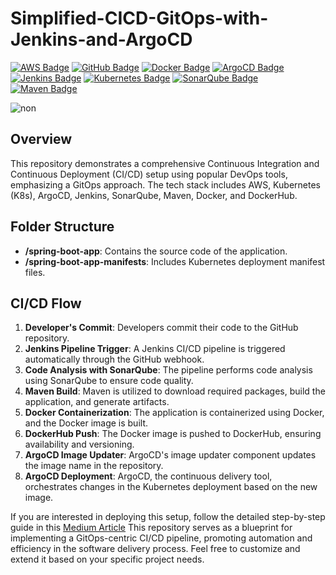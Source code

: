 # Simplified-CICD-GitOps-with-Jenkins-and-ArgoCD
  
[![AWS Badge](https://img.shields.io/badge/Amazon_AWS-FFA500.svg?style=for-the-badge&logo=amazonaws&logoColor=white)](https://aws.amazon.com/)
[![GitHub Badge](https://img.shields.io/badge/GitHub-181717.svg?style=for-the-badge&logo=github&logoColor=white)](https://github.com/)
[![Docker Badge](https://img.shields.io/badge/Docker-2496ED.svg?style=for-the-badge&logo=docker&logoColor=white)](https://www.docker.com/) 
[![ArgoCD Badge](https://img.shields.io/badge/ArgoCD-222222.svg?style=for-the-badge&logo=argocd&logoColor=white)](https://argoproj.github.io/argo-cd/)
[![Jenkins Badge](https://img.shields.io/badge/Jenkins-D24939.svg?style=for-the-badge&logo=jenkins&logoColor=white)](https://www.jenkins.io/)
[![Kubernetes Badge](https://img.shields.io/badge/Kubernetes-326CE5.svg?style=for-the-badge&logo=kubernetes&logoColor=white)](https://kubernetes.io/)
[![SonarQube Badge](https://img.shields.io/badge/SonarQube-4E9BCD.svg?style=for-the-badge&logo=sonarqube&logoColor=white)](https://www.sonarqube.org/)
[![Maven Badge](https://img.shields.io/badge/Maven-C71A36.svg?style=for-the-badge&logo=apache-maven&logoColor=white)](https://maven.apache.org/)

![non](https://github.com/kiranbakale/Simplified-CICD-GitOps-with-Jenkins-and-ArgoCD/assets/46279617/0bfb78ce-28f4-49c6-b6f3-be300bddc9dc)



## Overview

This repository demonstrates a comprehensive Continuous Integration and Continuous Deployment (CI/CD) setup using popular DevOps tools, emphasizing a GitOps approach. The tech stack includes AWS, Kubernetes (K8s), ArgoCD, Jenkins, SonarQube, Maven, Docker, and DockerHub.

## Folder Structure

- **/spring-boot-app**: Contains the source code of the application.
- **/spring-boot-app-manifests**: Includes Kubernetes deployment manifest files.

## CI/CD Flow

1. **Developer's Commit**: Developers commit their code to the GitHub repository.
2. **Jenkins Pipeline Trigger**: A Jenkins CI/CD pipeline is triggered automatically through the GitHub webhook.
3. **Code Analysis with SonarQube**: The pipeline performs code analysis using SonarQube to ensure code quality.
4. **Maven Build**: Maven is utilized to download required packages, build the application, and generate artifacts.
5. **Docker Containerization**: The application is containerized using Docker, and the Docker image is built.
6. **DockerHub Push**: The Docker image is pushed to DockerHub, ensuring availability and versioning.
7. **ArgoCD Image Updater**: ArgoCD's image updater component updates the image name in the repository.
8. **ArgoCD Deployment**: ArgoCD, the continuous delivery tool, orchestrates changes in the Kubernetes deployment based on the new image.

If you are interested in deploying this setup, follow the detailed step-by-step guide in this <a href="https://medium.com/@kiranbakale9/simplified-ci-cd-gitops-with-jenkins-and-argocd-b76de1c80362">Medium Article</a>
This repository serves as a blueprint for implementing a GitOps-centric CI/CD pipeline, promoting automation and efficiency in the software delivery process. Feel free to customize and extend it based on your specific project needs.
